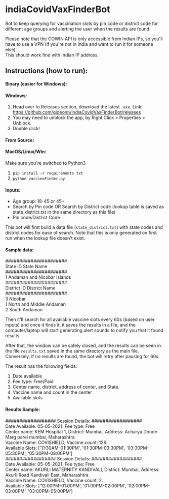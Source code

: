# indiaCovidVaxFinderBot
Bot to keep querying for vaccination slots by pin code or district code for different age groups and alerting the user when the results are found.

Please note that the COWIN API is only accessible from Indian IPs, so you'll have to use a VPN 
(if you're not in India and want to run it for someone else).   
This should work fine with Indian IP address.  

## Instructions (how to run):
#### Binary (easier for Windows):  
#### Windows:  
1. Head over to Releases section, download the latest `.exe`.
   Link: https://github.com/gideonn/indiaCovidVaxFinderBot/releases  
2. You may need to unblock the app, by Right Click > Properties > Unblock.  
3. Double click!  

#### From Source:  
#### MacOS/Linux/Win:  
Make sure you're switched to Python3  
1. `pip install -r requirements.txt`     
2. `python vaccineFinder.py`   

   
#### Inputs:
* Age group: 18-45 or 45+
* Search by Pin code OR Search by District code (lookup table is saved as state_district.txt in the same directory as this file)
* Pin code/District Code

This bot will first build a data file (`state_district.txt`) with state codes and district codes for ease of search. 
Note that this is only generated on first run when the lookup file doesn't exist. 

#### Sample data:  
######################  
State ID	State Name  
######################  
1		Andaman and Nicobar Islands  
######################  
District ID	District Name  
######################  
3		Nicobar  
1		North and Middle Andaman  
2		South Andaman  


Then it'll search for all available vaccine slots every 60s (based on user inputs) and once it finds it, 
it saves the results in a file, and the computer/laptop will start generating alert sounds to notify you that it found results.

After that, the window can be safely closed, and the results can be seen in the file `results.txt` saved in the same directory as the main file.  
Conversely, if no results are found, the bot will retry after pausing for 60s.

The result has the following fields:
1. Date available
2. Fee type: Free/Paid
3. Center name, district, address of center, and State.
4. Vaccine name and count in the center
5. Available slots

#### Results Sample:  
################## Session Details: ##################  
Date Available: 05-05-2021. Fee type: Free  
Center name: KEM Hospital 1, District: Mumbai, Address: Acharya Donde Marg parel mumbai, Maharashtra  
Vaccine Name: COVISHIELD, Vaccine count: 126.  
Available Slots: ['11:30AM-01:30PM', '01:30PM-03:30PM', '03:30PM-05:30PM', '05:30PM-08:00PM']  
################## Session Details: ##################  
Date Available: 05-05-2021. Fee type: Free  
Center name: AKURLI MATERNITY KANDIVALI, District: Mumbai, Address: Akurli Road Kandivali East, Maharashtra  
Vaccine Name: COVISHIELD, Vaccine count: 2.  
Available Slots: ['12:00PM-01:00PM', '01:00PM-02:00PM', '02:00PM-03:00PM', '03:00PM-05:00PM']   

